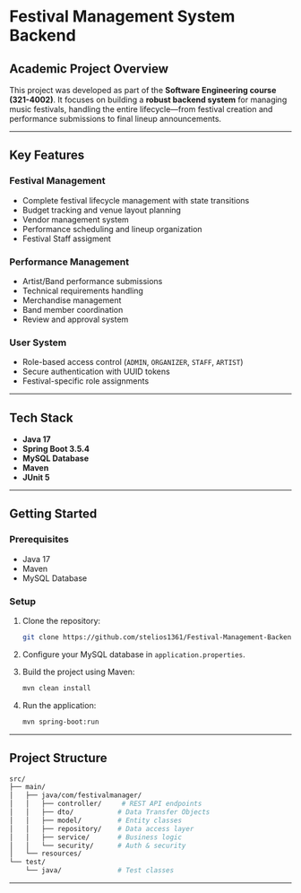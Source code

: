 # Festival Management System Backend

## Academic Project Overview

This project was developed as part of the **Software Engineering course (321-4002)**. It focuses on building a **robust backend system** for managing music festivals, handling the entire lifecycle—from festival creation and performance submissions to final lineup announcements.

---

## Key Features

### Festival Management

* Complete festival lifecycle management with state transitions
* Budget tracking and venue layout planning
* Vendor management system
* Performance scheduling and lineup organization
* Festival Staff assigment 

### Performance Management

* Artist/Band performance submissions
* Technical requirements handling
* Merchandise management
* Band member coordination
* Review and approval system

### User System

* Role-based access control (`ADMIN`, `ORGANIZER`, `STAFF`, `ARTIST`)
* Secure authentication with UUID tokens
* Festival-specific role assignments

---

## Tech Stack

* **Java 17**
* **Spring Boot 3.5.4**
* **MySQL Database**
* **Maven**
* **JUnit 5**

---

## Getting Started

### Prerequisites

* Java 17
* Maven
* MySQL Database

### Setup

1. Clone the repository:

   ```bash
   git clone https://github.com/stelios1361/Festival-Management-Backend
   ```
2. Configure your MySQL database in `application.properties`.
3. Build the project using Maven:

   ```bash
   mvn clean install
   ```
4. Run the application:

   ```bash
   mvn spring-boot:run
   ```

---

## Project Structure
```bash
src/
├── main/
│   ├── java/com/festivalmanager/
│   │   ├── controller/     # REST API endpoints
│   │   ├── dto/           # Data Transfer Objects
│   │   ├── model/         # Entity classes
│   │   ├── repository/    # Data access layer
│   │   ├── service/       # Business logic
│   │   └── security/      # Auth & security
│   └── resources/
└── test/
    └── java/              # Test classes
```
---

